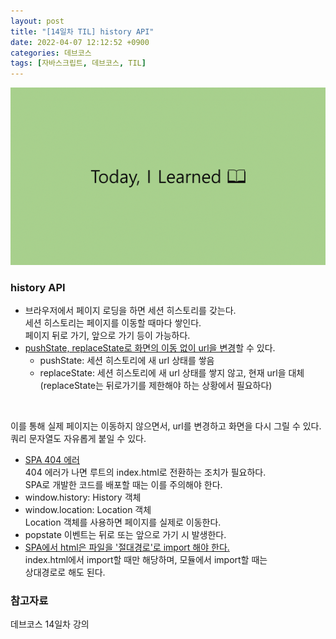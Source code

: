 ```yaml
---
layout: post
title: "[14일차 TIL] history API"
date: 2022-04-07 12:12:52 +0900
categories: 데브코스
tags: [자바스크립트, 데브코스, TIL]
---
```


<img src="https://github.com/gitul0515/gitul0515.github.io/blob/main/_posts/image/TIL.png?raw=true" alt="TIL 이미지">
  
### history API   
* 브라우저에서 페이지 로딩을 하면 세션 히스토리를 갖는다.  
  세션 히스토리는 페이지를 이동할 때마다 쌓인다.   
  페이지 뒤로 가기, 앞으로 가기 등이 가능하다.   
* <U>pushState, replaceState로 화면의 이동 없이 url을 변경</U>할 수 있다.  
  - pushState: 세션 히스토리에 새 url 상태를 쌓음   
  - replaceState: 세션 히스토리에 새 url 상태를 쌓지 않고, 현재 url을 대체   
                  (replaceState는 뒤로가기를 제한해야 하는 상황에서 필요하다)   
<br>

  이를 통해 실제 페이지는 이동하지 않으면서, 
  url를 변경하고 화면을 다시 그릴 수 있다.   
  쿼리 문자열도 자유롭게 붙일 수 있다.   
* <U>SPA 404 에러</U>  
  404 에러가 나면 루트의 index.html로 전환하는 조치가 필요하다.  
  SPA로 개발한 코드를 배포할 때는 이를 주의해야 한다.  
* window.history: History 객체  
* window.location: Location 객체  
  Location 객체를 사용하면 페이지를 실제로 이동한다.   
* popstate 이벤트는 뒤로 또는 앞으로 가기 시 발생한다.   
* <U>SPA에서 html은 파일을 '절대경로'로 import 해야 한다.</U>   
  index.html에서 import할 때만 해당하며, 모듈에서 import할 때는   
  상대경로로 해도 된다.   

### 참고자료  
데브코스 14일차 강의  
